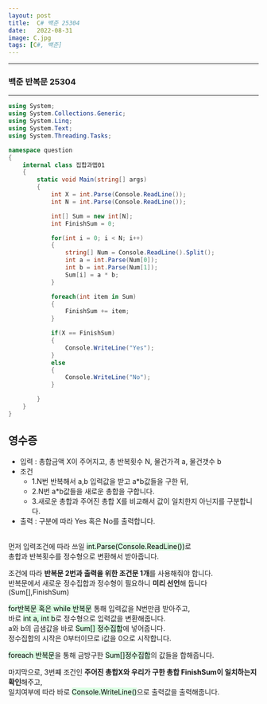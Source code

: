 ```yaml
---
layout: post
title:  C# 백준 25304
date:   2022-08-31
image: C.jpg
tags: [C#, 백준]
---
```


---
### 백준 반복문 25304
---

```c#
using System;
using System.Collections.Generic;
using System.Linq;
using System.Text;
using System.Threading.Tasks;

namespace question
{
    internal class 집합과맵01
    {
        static void Main(string[] args)
        {
            int X = int.Parse(Console.ReadLine());
            int N = int.Parse(Console.ReadLine());

            int[] Sum = new int[N];
            int FinishSum = 0;

            for(int i = 0; i < N; i++)
            {
                string[] Num = Console.ReadLine().Split();
                int a = int.Parse(Num[0]);
                int b = int.Parse(Num[1]);
                Sum[i] = a * b; 
            }

            foreach(int item in Sum)
            {
                FinishSum += item;
            }

            if(X == FinishSum)
            {
                Console.WriteLine("Yes");
            }
            else
            {
                Console.WriteLine("No");
            }

        }
    }
}
```

## 영수증
  - 입력 : 총합금액 X이 주어지고, 총 반복횟수 N, 물건가격 a, 물건갯수 b
  - 조건
    - 1.N번 반복해서 a,b 입력값을 받고 a*b값들을 구한 뒤, 
    - 2.N번 a*b값들을 새로운 총합을 구합니다.
    - 3.새로운 총합과 주어진 총합 X를 비교해서 값이 일치한지 아닌지를 구분합니다.
  - 출력 : 구분에 따라 Yes 혹은 No를 출력합니다.<br><br>

먼저 입력조건에 따라 쓰일 <mark style='background-color: #dcffe4'>int.Parse(Console.ReadLine())</mark>로   
총합과 반복횟수를 정수형으로 변환해서 받아줍니다.

조건에 따라 **반복문 2번과 출력을 위한 조건문 1개**를 사용해줘야 합니다.<br>
반복문에서 새로운 정수집합과 정수형이 필요하니 **미리 선언**해 둡니다(Sum[],FinishSum)

<mark style='background-color: #dcffe4'>for반복문 혹은 while 반복문</mark> 통해 입력값을 N번만큼 받아주고,<br>
바로 <mark style='background-color: #dcffe4'>int a, int b</mark>로 정수형으로 입력값을 변환해줍니다.<br>
a와 b의 곱샘값을 바로 <mark style='background-color: #dcffe4'>Sum[] 정수집합</mark>에 넣어줍니다.<br>
정수집합의 시작은 0부터이므로 i값을 0으로 시작합니다.

<mark style='background-color: #dcffe4'>foreach 반복문</mark>을 통해 금방구한 <mark style='background-color: #dcffe4'>Sum[]정수집합</mark>의 값들을 합해줍니다.

마지막으로, 3번쨰 조건인 **주어진 총합X와 우리가 구한 총합 FinishSum이 일치하는지 확인**해주고,<br>
일치여부에 따라 바로  <mark style='background-color: #dcffe4'>Console.WriteLine()</mark>으로 출력값을 출력해줍니다.
